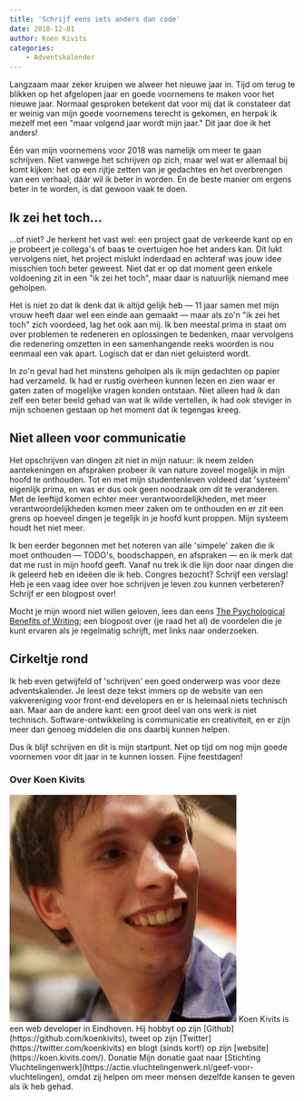 ```yaml
---
title: 'Schrijf eens iets anders dan code'
date: 2018-12-01
author: Koen Kivits
categories:
    - Adventskalender
---
```


Langzaam maar zeker kruipen we alweer het nieuwe jaar in. Tijd om terug te blikken op het afgelopen jaar en goede voornemens te maken voor het nieuwe jaar. Normaal gesproken betekent dat voor mij dat ik constateer dat er weinig van mijn goede voornemens terecht is gekomen, en herpak ik mezelf met een "maar volgend jaar wordt mijn jaar." Dit jaar doe ik het anders!

Één van mijn voornemens voor 2018 was namelijk om meer te gaan schrijven. Niet vanwege het schrijven op zich, maar wel wat er allemaal bij komt kijken: het op een rijtje zetten van je gedachtes en het overbrengen van een verhaal; dáár wil ik beter in worden. En de beste manier om ergens beter in te worden, is dat gewoon vaak te doen.

## Ik zei het toch...

...of niet? Je herkent het vast wel: een project gaat de verkeerde kant op en je probeert je collega's of baas te overtuigen hoe het anders kan. Dit lukt vervolgens niet, het project mislukt inderdaad en achteraf was jouw idee misschien toch beter geweest. Niet dat er op dat moment geen enkele voldoening zit in een "ik zei het toch", maar daar is natuurlijk niemand mee geholpen.

Het is niet zo dat ik denk dat ik altijd gelijk heb — 11 jaar samen met mijn vrouw heeft daar wel een einde aan gemaakt — maar als zo'n "ik zei het toch" zich voordeed, lag het ook aan mij. Ik ben meestal prima in staat om over problemen te redeneren en oplossingen te bedenken, maar vervolgens die redenering omzetten in een samenhangende reeks woorden is nou eenmaal een vak apart. Logisch dat er dan niet geluisterd wordt.

In zo'n geval had het minstens geholpen als ik mijn gedachten op papier had verzameld. Ik had er rustig overheen kunnen lezen en zien waar er gaten zaten of mogelijke vragen konden ontstaan. Niet alleen had ik dan zelf een beter beeld gehad van wat ik wilde vertellen, ik had ook steviger in mijn schoenen gestaan op het moment dat ik tegengas kreeg.

## Niet alleen voor communicatie

Het opschrijven van dingen zit niet in mijn natuur: ik neem zelden aantekeningen en afspraken probeer ik van nature zoveel mogelijk in mijn hoofd te onthouden. Tot en met mijn studentenleven voldeed dat 'systeem' eigenlijk prima, en was er dus ook geen noodzaak om dit te veranderen. Met de leeftijd komen echter meer verantwoordelijkheden, met meer verantwoordelijkheden komen meer zaken om te onthouden en er zit een grens op hoeveel dingen je tegelijk in je hoofd kunt proppen. Mijn systeem houdt het niet meer.

Ik ben eerder begonnen met het noteren van alle 'simpele' zaken die ik moet onthouden — TODO's, boodschappen, en afspraken — en ik merk dat dat me rust in mijn hoofd geeft. Vanaf nu trek ik die lijn door naar dingen die ik geleerd heb en ideëen die ik heb. Congres bezocht? Schrijf een verslag! Heb je een vaag idee over hoe schrijven je leven zou kunnen verbeteren? Schrijf er een blogpost over!

Mocht je mijn woord niet willen geloven, lees dan eens [The Psychological Benefits of Writing](https://www.helpscout.net/blog/benefits-of-writing/); een blogpost over (je raad het al) de voordelen die je kunt ervaren als je regelmatig schrijft, met links naar onderzoeken.

## Cirkeltje rond

Ik heb even getwijfeld of 'schrijven' een goed onderwerp was voor deze adventskalender. Je leest deze tekst immers op de website van een vakvereniging voor front-end developers en er is helemaal niets technisch aan. Maar aan de andere kant: een groot deel van ons werk _is_ niet technisch. Software-ontwikkeling is communicatie en creativiteit, en er zijn meer dan genoeg middelen die ons daarbij kunnen helpen.

Dus ik blijf schrijven en dit is mijn startpunt. Net op tijd om nog mijn goede voornemen voor dit jaar in te kunnen lossen. Fijne feestdagen!

### Over Koen Kivits

<img src="/_img/adventskalender/koen.jpeg" alt="Foto van koen" class="floating-portrait">
Koen Kivits is een web developer in Eindhoven. Hij hobbyt op zijn [Github](https://github.com/koenkivits), tweet op zijn [Twitter](https://twitter.com/koenkivits) en blogt (sinds kort!) op zijn [website](https://koen.kivits.com/).
Donatie
Mijn donatie gaat naar [Stichting Vluchtelingenwerk](https://actie.vluchtelingenwerk.nl/geef-voor-vluchtelingen), omdat zij helpen om meer mensen dezelfde kansen te geven als ik heb gehad.

